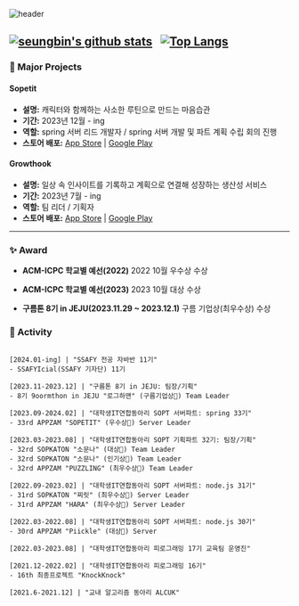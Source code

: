   
![header](https://capsule-render.vercel.app/api?type=waving&color=timeGradient&text=Welcome%20to%20Seungbin's%20GitHub%20👋&animation=twinkling&fontSize=35&fontAlignY=40&fontAlign=65&height=250)


[![seungbin's github stats](https://github-readme-stats.vercel.app/api?username=csb9427&theme=onedark)](https://github.com/anuraghazra/github-readme-stats)&nbsp;&nbsp;
[![Top Langs](https://github-readme-stats.vercel.app/api/top-langs/?username=csb9427&layout=compact&hide=jupyter%20notebook&theme=transparent&show_icons=true&line_height=18&title_color=F8418B&bord3D3D&text_color=8C9196)](https://github.com/anuraghazra/github-readme-stats)
----------------------------------------

### 🌟 Major Projects

#### Sopetit
- **설명:** 캐릭터와 함께하는 사소한 루틴으로 만드는 마음습관
- **기간:** 2023년 12월 - ing
- **역할:** spring 서버 리드 개발자 / spring 서버 개발 및 파트 계획 수립 회의 진행
- **스토어 배포:** [App Store](https://apps.apple.com/kr/app/%EC%86%8C%ED%94%84%ED%8B%B0-%EA%B0%80%EC%9E%A5-%EC%82%AC%EC%86%8C%ED%95%9C-%EC%8A%B5%EA%B4%80-%EB%A3%A8%ED%8B%B4-%EC%84%B1%EC%9E%A5-%EC%95%B1/id6476357728) | [Google Play](#)

#### Growthook
- **설명:** 일상 속 인사이트를 기록하고 계획으로 연결해 성장하는 생산성 서비스
- **기간:** 2023년 7월 - ing
- **역할:** 팀 리더 / 기획자
- **스토어 배포:** [App Store](https://apps.apple.com/kr/app/%EA%B7%B8%EB%A1%9C%EC%91%A5/id6476508028) | [Google Play](https://play.google.com/store/apps/details?id=com.growthook.aos)

-----------------------

### ✨ Award
- **ACM-ICPC 학교별 예선(2022)**
2022 10월 우수상 수상

- **ACM-ICPC 학교별 예선(2023)**
2023 10월 대상 수상

- **구름톤 8기 in JEJU(2023.11.29 ~ 2023.12.1)**
구름 기업상(최우수상) 수상


### 🚀 Activity
```shell

[2024.01-ing] | "SSAFY 전공 자바반 11기"
- SSAFYIcial(SSAFY 기자단) 11기

[2023.11-2023.12] | "구름톤 8기 in JEJU: 팀장/기획"
- 8기 9oormthon in JEJU "로그하맨" (구름기업상🥇) Team Leader

[2023.09-2024.02] | "대학생IT연합동아리 SOPT 서버파트: spring 33기"
- 33rd APPZAM "SOPETIT" (우수상🥇) Server Leader

[2023.03-2023.08] | "대학생IT연합동아리 SOPT 기획파트 32기: 팀장/기획"
- 32rd SOPKATON "소문나" (대상🥇) Team Leader
- 32rd SOPKATON "소문나" (인기상🥇) Team Leader
- 32rd APPZAM "PUZZLING" (최우수상🥈) Team Leader

[2022.09-2023.02] | "대학생IT연합동아리 SOPT 서버파트: node.js 31기"
- 31rd SOPKATON "찌릿" (최우수상🥈) Server Leader
- 31rd APPZAM "HARA" (최우수상🥈) Server Leader

[2022.03-2022.08] | "대학생IT연합동아리 SOPT 서버파트: node.js 30기"
- 30rd APPZAM "Piickle" (대상🥇) Server

[2022.03-2023.08] | "대학생IT연합동아리 피로그래밍 17기 교육팀 운영진"

[2021.12-2022.02] | "대학생IT연합동아리 피로그래밍 16기"
- 16th 최종프로젝트 "KnockKnock"

[2021.6-2021.12] | "교내 알고리즘 동아리 ALCUK"
```

